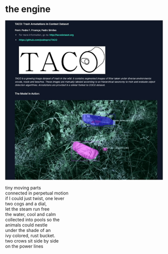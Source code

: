 # the engine
![the engine](images/the%20engine.jpeg)

tiny moving parts<br/>
connected in perpetual motion<br/>
if I could just twist, one lever<br/>
two cogs and a dial,<br/>
let the steam run free<br/>
the water, cool and calm<br/>
collected into pools so the<br/>
animals could nestle<br/>
under the shade of an<br/>
ivy colored, rust bucket.<br/>
two crows sit side by side<br/>
on the power lines
